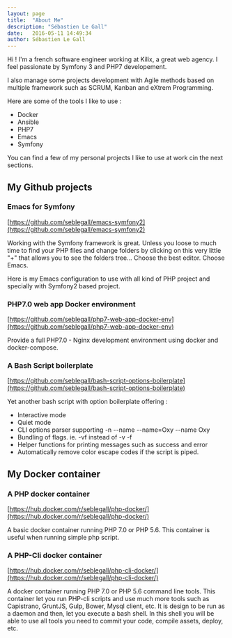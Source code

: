 ```yaml
---
layout: page
title:  "About Me"
description: "Sébastien Le Gall"
date:   2016-05-11 14:49:34
author: Sébastien Le Gall
---
```


Hi ! I'm a french software engineer working at Kilix, a great web agency. I feel passionate by Symfony 3 and PHP7 developement.

I also manage some projects development with Agile methods based on multiple framework such as SCRUM, Kanban and eXtrem Programming.

Here are some of the tools I like to use :

* Docker
* Ansible
* PHP7
* Emacs
* Symfony

You can find a few of my personal projects I like to use at work cin the next sections.

## My Github projects

### Emacs for Symfony

[https://github.com/seblegall/emacs-symfony2](https://github.com/seblegall/emacs-symfony2)

Working with the Symfony framework is great. Unless you loose to much time to find your PHP files and change folders by clicking on this very little "+" that allows you to see the folders tree... Choose the best editor. Choose Emacs.

Here is my Emacs configuration to use with all kind of PHP project and specially with Symfony2 based project.

### PHP7.0 web app Docker environment

[https://github.com/seblegall/php7-web-app-docker-env](https://github.com/seblegall/php7-web-app-docker-env)

Provide a full PHP7.0 - Nginx development environment using docker and docker-compose.

### A Bash Script boilerplate

[https://github.com/seblegall/bash-script-options-boilerplate](https://github.com/seblegall/bash-script-options-boilerplate)

Yet another bash script with option boilerplate offering :

* Interactive mode
* Quiet mode
* CLI options parser supporting -n --name --name=Oxy --name Oxy
* Bundling of flags. ie. -vf instead of -v -f
* Helper functions for printing messages such as success and error
* Automatically remove color escape codes if the script is piped.


## My Docker container

### A PHP docker container

[https://hub.docker.com/r/seblegall/php-docker/](https://hub.docker.com/r/seblegall/php-docker/)

A basic docker container running PHP 7.0 or PHP 5.6.
This container is useful when running simple php script.

### A PHP-Cli docker container

[https://hub.docker.com/r/seblegall/php-cli-docker/](https://hub.docker.com/r/seblegall/php-cli-docker/)

A docker container running PHP 7.0 or PHP 5.6 command line tools.
This container let you run PHP-cli scripts and use much more tools such as Capistrano, GruntJS, Gulp, Bower, Mysql client, etc.
It is design to be run as a daemon and then, let you execute a bash shell. In this shell you will be able to use all tools you need to commit your code, compile assets, deploy, etc.
